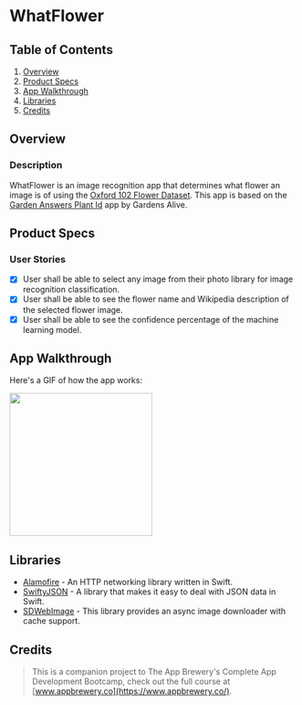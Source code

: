 # WhatFlower

## Table of Contents
1. [Overview](#Overview)
2. [Product Specs](#Product-Specs)
3. [App Walkthrough](#App-Walkthrough)
4. [Libraries](#Libraries)
5. [Credits](#Credits)

## Overview
### Description

WhatFlower is an image recognition app that determines what flower an image is of using the [Oxford 102 Flower Dataset](https://www.robots.ox.ac.uk/~vgg/data/flowers/102/). This app is based on the [Garden Answers Plant Id](https://apps.apple.com/us/app/garden-answers-plant-id/id605855033) app by Gardens Alive.

## Product Specs
### User Stories

- [X] User shall be able to select any image from their photo library for image recognition classification.
- [X] User shall be able to see the flower name and Wikipedia description of the selected flower image.
- [X] User shall be able to see the confidence percentage of the machine learning model.

## App Walkthrough

Here's a GIF of how the app works:

<img src="https://user-images.githubusercontent.com/35745973/81493224-95b79a00-9253-11ea-9f31-854bee587da0.gif" width=250><br>

## Libraries

- [Alamofire](https://github.com/Alamofire/Alamofire) - An HTTP networking library written in Swift.
- [SwiftyJSON](https://github.com/SwiftyJSON/SwiftyJSON) - A library that makes it easy to deal with JSON data in Swift.
- [SDWebImage](https://github.com/SDWebImage/SDWebImage) - This library provides an async image downloader with cache support.

## Credits

>This is a companion project to The App Brewery's Complete App Development Bootcamp, check out the full course at [www.appbrewery.co](https://www.appbrewery.co/).
